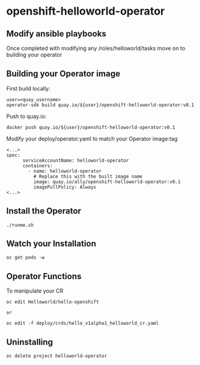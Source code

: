 # openshift-helloworld-operator

## Modify ansible playbooks
Once completed with modifying any /roles/helloworld/tasks move on to building your operator

## Building your Operator image

First build locally:
```
user=<quay_username>
operator-sdk build quay.io/${user}/openshift-helloworld-operator:v0.1
```

Push to quay.io:
```
docker push quay.io/${user}/openshift-helloworld-operator:v0.1
```

Modify your deploy/operator.yaml to match your Operator image:tag
```
<...>
spec:
      serviceAccountName: helloworld-operator
      containers:
        - name: helloworld-operator
          # Replace this with the built image name
          image: quay.io/ally/openshift-helloworld-operator:v0.1
          imagePullPolicy: Always
<...>
```

## Install the Operator
```
./runme.sh
```

## Watch your Installation
```
oc get pods -w
```

## Operator Functions

To manipulate your CR
```
oc edit Helloworld/hello-openshift

or

oc edit -f deploy/crds/hello_v1alpha1_helloworld_cr.yaml
```

## Uninstalling
```
oc delete project helloworld-operator
```
